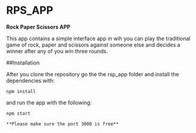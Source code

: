 # RPS_APP
**Rock Paper Scissors APP**

This app contains a simple interface app in wih you can play the traditional game of rock, paper and scissors against someone else and decides a winner after any of you win three rounds.


##Installation

After you clone the repository go the the rsp_app folder and install the dependencies with:
```
npm install
```

and run the app with the following:
```
npm start

**Please make sure the port 3000 is free**
